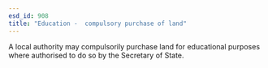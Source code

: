 ```yaml
---
esd_id: 908
title: "Education -  compulsory purchase of land"
---
```


A local authority may compulsorily purchase land for educational purposes where authorised to do so by the Secretary of State.

